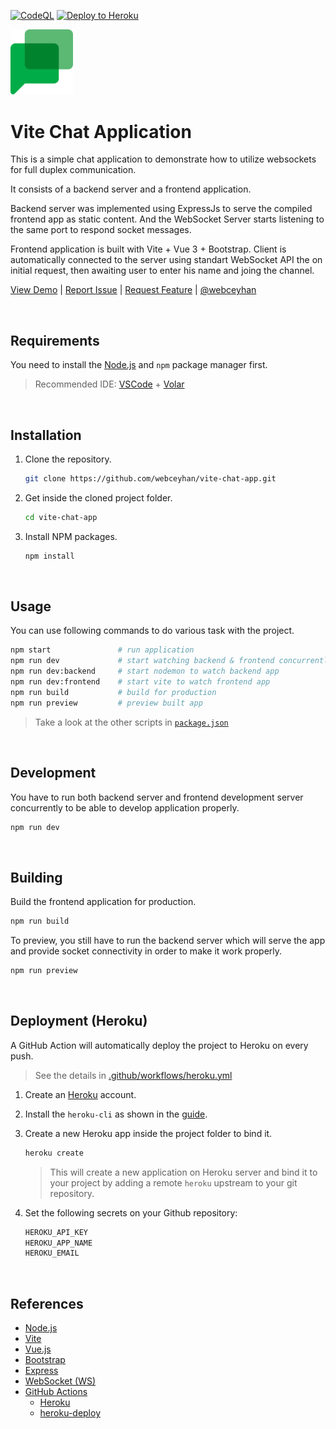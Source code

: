 <!-- AUTOMATION BADGES -->

[![CodeQL](https://github.com/webceyhan/vite-chat-app/actions/workflows/codeql-analysis.yml/badge.svg)](https://github.com/webceyhan/vite-chat-app/actions/workflows/codeql-analysis.yml)
[![Deploy to Heroku](https://github.com/webceyhan/vite-chat-app/actions/workflows/heroku.yml/badge.svg)](https://github.com/webceyhan/vite-chat-app/actions/workflows/heroku.yml)

<!-- LOGO (OPTIONAL) -->

<img src="./src/assets/logo.png" width="100px">

 <!-- HEADER ///////////////////////////////////////////////////////////// -->

# Vite Chat Application

This is a simple chat application to demonstrate how to utilize websockets for full duplex communication.

It consists of a backend server and a frontend application.

Backend server was implemented using ExpressJs to serve the compiled frontend app as static content. And the WebSocket Server starts listening to the same port to respond socket messages.

Frontend application is built with Vite + Vue 3 + Bootstrap. Client is automatically connected to the server using standart WebSocket API the on initial request, then awaiting user to enter his name and joing the channel.

[View Demo](https://webceyhan-chat-app.herokuapp.com/) |
[Report Issue](https://github.com/webceyhan/vite-chat-app/issues) |
[Request Feature](https://github.com/webceyhan/vite-chat-app/pulls) |
[@webceyhan](https://twitter.com/webceyhan)

<br>
<!-- REQUIREMENTS /////////////////////////////////////////////////////// -->

## Requirements

You need to install the [Node.js](https://nodejs.dev/)
and `npm` package manager first.

> Recommended IDE:
> [VSCode](https://code.visualstudio.com/) + [Volar](https://marketplace.visualstudio.com/items?itemName=johnsoncodehk.volar)

<br>
<!-- INSTALLATION //////////////////////////////////////////////////////// -->

## Installation

1. Clone the repository.
    ```sh
    git clone https://github.com/webceyhan/vite-chat-app.git
    ```
2. Get inside the cloned project folder.
    ```sh
    cd vite-chat-app
    ```
3. Install NPM packages.
    ```sh
    npm install
    ```

<br>
<!-- USAGE /////////////////////////////////////////////////////////////// -->

## Usage

You can use following commands to do various task with the project.

```sh
npm start               # run application
npm run dev             # start watching backend & frontend concurrently
npm run dev:backend     # start nodemon to watch backend app
npm run dev:frontend    # start vite to watch frontend app
npm run build           # build for production
npm run preview         # preview built app
```

> Take a look at the other scripts in [`package.json`](./package.json)

<br>
<!-- DEVELOPMENT ///////////////////////////////////////////////////////// -->

## Development

You have to run both backend server and frontend development server concurrently to be able to develop application properly.

```sh
npm run dev
```

<br>
<!-- BUILDING //////////////////////////////////////////////////////////// -->

## Building

Build the frontend application for production.

```sh
npm run build
```

To preview, you still have to run the backend server which will serve the app and provide socket connectivity in order to make it work properly.

```sh
npm run preview
```

<br>
<!-- DEPLOYMENT ////////////////////////////////////////////////////////// -->

## Deployment (Heroku)

A GitHub Action will automatically deploy the project to Heroku on every push. 
> See the details in [.github/workflows/heroku.yml](./.github/workflows/heroku.yml)

1. Create an [Heroku](https://www.heroku.com/home) account.

2. Install the `heroku-cli` as shown in the [guide](https://devcenter.heroku.com/articles/heroku-cli#install-the-heroku-cli).

3. Create a new Heroku app inside the project folder to bind it.

    ```sh
    heroku create
    ```

    > This will create a new application on Heroku server and bind it to your project by adding a remote `heroku` upstream to your git repository.

4. Set the following secrets on your Github repository:
    ```sh
    HEROKU_API_KEY
    HEROKU_APP_NAME
    HEROKU_EMAIL
    ```

<br>
<!-- REFERENCES ////////////////////////////////////////////////////////// -->

## References

-   [Node.js](https://nodejs.dev/)
-   [Vite](https://vitejs.dev/)
-   [Vue.js](https://vuejs.org/)
-   [Bootstrap](https://getbootstrap.com)
-   [Express](https://expressjs.com/)
-   [WebSocket (WS)](https://github.com/websockets/ws)
-   [GitHub Actions](https://docs.github.com/en/actions)
    -   [Heroku](https://www.heroku.com)
    -   [heroku-deploy](https://github.com/akhileshns/heroku-deploy@)
